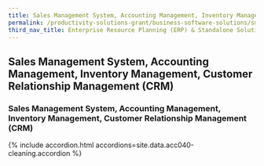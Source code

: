 ```yaml
---
title: Sales Management System, Accounting Management, Inventory Management, Customer Relationship Management (CRM)
permalink: /productivity-solutions-grant/business-software-solutions/sms-am-im-crm
third_nav_title: Enterprise Resource Planning (ERP) & Standalone Solutions
---
```


## Sales Management System, Accounting Management, Inventory Management, Customer Relationship Management (CRM)

### Sales Management System, Accounting Management, Inventory Management, Customer Relationship Management (CRM)

{% include accordion.html accordions=site.data.acc040-cleaning.accordion %}